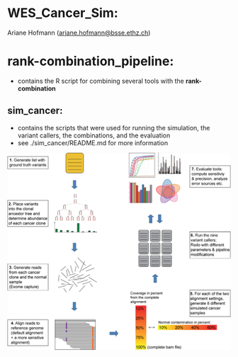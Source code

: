 
# WES_Cancer_Sim:
Ariane Hofmann (ariane.hofmann@bsse.ethz.ch)

# rank-combination_pipeline:
- contains the R script for combining several tools with the __rank-combination__


## sim_cancer:
- contains the scripts that were used for running the simulation, the variant callers, the combinations, and the evaluation
- see ./sim_cancer/README.md for more information

<p align="center">
	<img src="sim_cancer/img/Figure1.png?raw=true" alt="Workflow of the comparison of the nine variant callers"/>
</p>


